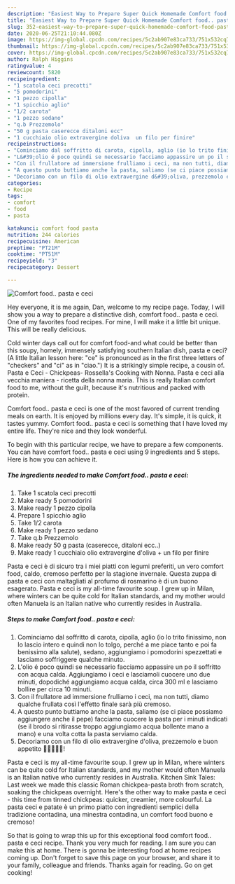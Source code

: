 ```yaml
---
description: "Easiest Way to Prepare Super Quick Homemade Comfort food.. pasta e ceci"
title: "Easiest Way to Prepare Super Quick Homemade Comfort food.. pasta e ceci"
slug: 352-easiest-way-to-prepare-super-quick-homemade-comfort-food-pasta-e-ceci
date: 2020-06-25T21:10:44.080Z
image: https://img-global.cpcdn.com/recipes/5c2ab907e83ca733/751x532cq70/comfort-food-pasta-e-ceci-recipe-main-photo.jpg
thumbnail: https://img-global.cpcdn.com/recipes/5c2ab907e83ca733/751x532cq70/comfort-food-pasta-e-ceci-recipe-main-photo.jpg
cover: https://img-global.cpcdn.com/recipes/5c2ab907e83ca733/751x532cq70/comfort-food-pasta-e-ceci-recipe-main-photo.jpg
author: Ralph Higgins
ratingvalue: 4
reviewcount: 5820
recipeingredient:
- "1 scatola ceci precotti"
- "5 pomodorini"
- "1 pezzo cipolla"
- "1 spicchio aglio"
- "1/2 carota"
- "1 pezzo sedano"
- "q.b Prezzemolo"
- "50 g pasta caserecce ditaloni ecc"
- "1 cucchiaio olio extravergine doliva  un filo per finire"
recipeinstructions:
- "Cominciamo dal soffritto di carota, cipolla, aglio (io lo trito finissimo, non lo lascio intero e quindi non lo tolgo, perché a me piace tanto e poi fa benissimo alla salute), sedano, aggiungiamo i pomodorini spezzettati e lasciamo soffriggere qualche minuto."
- "L&#39;olio é poco quindi se necessario facciamo appassire un po il soffritto con acqua calda. Aggiungiamo i ceci e lasciamoli cuocere uno due minuti, dopodiché aggiungiamo acqua calda, circa 300 ml e lasciamo bollire per circa 10 minuti."
- "Con il frullatore ad immersione frulliamo i ceci, ma non tutti, diamo qualche frullata così l&#39;effetto finale sarà più cremoso."
- "A questo punto buttiamo anche la pasta, saliamo (se ci piace possiamo aggiungere anche il pepe) facciamo cuocere la pasta per i minuti indicati (se il brodo si ritirasse troppo aggiungiamo acqua bollente mano a mano) e una volta cotta la pasta serviamo calda."
- "Decoriamo con un filo di olio extravergine d&#39;oliva, prezzemolo e buon appetito 🌻🌻🌻🌻🌻!"
categories:
- Recipe
tags:
- comfort
- food
- pasta

katakunci: comfort food pasta 
nutrition: 244 calories
recipecuisine: American
preptime: "PT21M"
cooktime: "PT51M"
recipeyield: "3"
recipecategory: Dessert

---
```



![Comfort food.. pasta e ceci](https://img-global.cpcdn.com/recipes/5c2ab907e83ca733/751x532cq70/comfort-food-pasta-e-ceci-recipe-main-photo.jpg)

Hey everyone, it is me again, Dan, welcome to my recipe page. Today, I will show you a way to prepare a distinctive dish, comfort food.. pasta e ceci. One of my favorites food recipes. For mine, I will make it a little bit unique. This will be really delicious.

Cold winter days call out for comfort food-and what could be better than this soupy, homely, immensely satisfying southern Italian dish, pasta e ceci? (A little Italian lesson here: &#34;ce&#34; is pronounced as in the first three letters of &#34;checkers&#34; and &#34;ci&#34; as in &#34;ciao.&#34;) It is a strikingly simple recipe, a cousin of. Pasta e Ceci - Chickpeas- Rossella&#39;s Cooking with Nonna. Pasta e ceci alla vecchia maniera - ricetta della nonna maria. This is really Italian comfort food to me, without the guilt, because it&#39;s nutritious and packed with protein.

Comfort food.. pasta e ceci is one of the most favored of current trending meals on earth. It is enjoyed by millions every day. It's simple, it is quick, it tastes yummy. Comfort food.. pasta e ceci is something that I have loved my entire life. They're nice and they look wonderful.


To begin with this particular recipe, we have to prepare a few components. You can have comfort food.. pasta e ceci using 9 ingredients and 5 steps. Here is how you can achieve it.

<!--inarticleads1-->

##### The ingredients needed to make Comfort food.. pasta e ceci:

1. Take 1 scatola ceci precotti
1. Make ready 5 pomodorini
1. Make ready 1 pezzo cipolla
1. Prepare 1 spicchio aglio
1. Take 1/2 carota
1. Make ready 1 pezzo sedano
1. Take q.b Prezzemolo
1. Make ready 50 g pasta (caserecce, ditaloni ecc..)
1. Make ready 1 cucchiaio olio extravergine d&#39;oliva + un filo per finire


Pasta e ceci è di sicuro tra i miei piatti con legumi preferiti, un vero comfort food, caldo, cremoso perfetto per la stagione invernale. Questa zuppa di pasta e ceci con maltagliati al profumo di rosmarino è di un buono esagerato. Pasta e ceci is my all-time favourite soup. I grew up in Milan, where winters can be quite cold for Italian standards, and my mother would often Manuela is an Italian native who currently resides in Australia. 

<!--inarticleads2-->

##### Steps to make Comfort food.. pasta e ceci:

1. Cominciamo dal soffritto di carota, cipolla, aglio (io lo trito finissimo, non lo lascio intero e quindi non lo tolgo, perché a me piace tanto e poi fa benissimo alla salute), sedano, aggiungiamo i pomodorini spezzettati e lasciamo soffriggere qualche minuto.
1. L&#39;olio é poco quindi se necessario facciamo appassire un po il soffritto con acqua calda. Aggiungiamo i ceci e lasciamoli cuocere uno due minuti, dopodiché aggiungiamo acqua calda, circa 300 ml e lasciamo bollire per circa 10 minuti.
1. Con il frullatore ad immersione frulliamo i ceci, ma non tutti, diamo qualche frullata così l&#39;effetto finale sarà più cremoso.
1. A questo punto buttiamo anche la pasta, saliamo (se ci piace possiamo aggiungere anche il pepe) facciamo cuocere la pasta per i minuti indicati (se il brodo si ritirasse troppo aggiungiamo acqua bollente mano a mano) e una volta cotta la pasta serviamo calda.
1. Decoriamo con un filo di olio extravergine d&#39;oliva, prezzemolo e buon appetito 🌻🌻🌻🌻🌻!


Pasta e ceci is my all-time favourite soup. I grew up in Milan, where winters can be quite cold for Italian standards, and my mother would often Manuela is an Italian native who currently resides in Australia. Kitchen Sink Tales: Last week we made this classic Roman chickpea-pasta broth from scratch, soaking the chickpeas overnight. Here&#39;s the other way to make pasta e ceci - this time from tinned chickpeas: quicker, creamier, more colourful. La pasta ceci e patate è un primo piatto con ingredienti semplici della tradizione contadina, una minestra contadina, un comfort food buono e cremoso! 

So that is going to wrap this up for this exceptional food comfort food.. pasta e ceci recipe. Thank you very much for reading. I am sure you can make this at home. There is gonna be interesting food at home recipes coming up. Don't forget to save this page on your browser, and share it to your family, colleague and friends. Thanks again for reading. Go on get cooking!
